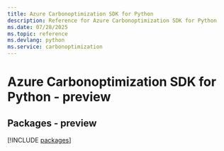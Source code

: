 ```yaml
---
title: Azure Carbonoptimization SDK for Python
description: Reference for Azure Carbonoptimization SDK for Python
ms.date: 07/28/2025
ms.topic: reference
ms.devlang: python
ms.service: carbonoptimization
---
```

# Azure Carbonoptimization SDK for Python - preview
## Packages - preview
[!INCLUDE [packages](carbonoptimization-index.md)]